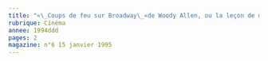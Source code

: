 ```yaml
---
title: "«\_Coups de feu sur Broadway\_»de Woody Allen, ou la leçon de mise en scène"
rubrique: Cinéma
annee: 1994ddd
pages: 2
magazine: n°6 15 janvier 1995
---
```


